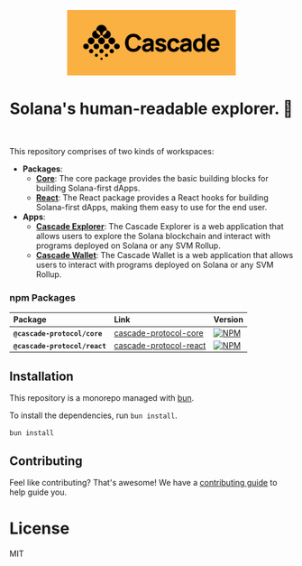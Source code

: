 <p align="center">
  <a href="https://github.com/mirrorworld-universe/cascade-protocol">
    <img src="https://github.com/mirrorworld-universe/cascade/blob/main/media/logos/cascade-logotype.png?raw=true" alt="Cascade logo" width="300" />
  </a>
</p>

<h1 align="center">Solana's human-readable explorer. 🌊</h1>

<br />

This repository comprises of two kinds of workspaces:

- **Packages**:
  - [**Core**](./packages/core): The core package provides the basic building blocks for building Solana-first dApps.
  - [**React**](./packages/react): The React package provides a React hooks for building Solana-first dApps, making them easy to use for the end user.
- **Apps**:
  - [**Cascade Explorer**](./apps/explorer): The Cascade Explorer is a web application that allows users to explore the Solana blockchain and interact with programs deployed on Solana or any SVM Rollup.
  - [**Cascade Wallet**](./apps/wallet): The Cascade Wallet is a web application that allows users to interact with programs deployed on Solana or any SVM Rollup.

### npm Packages

| Package                       | Link                                        | Version                                        |
| :---------------------------- | :------------------------------------------ | :--------------------------------------------- |
| **`@cascade-protocol/core`**  | [cascade-protocol-core][cascade-core-npm]   | [![NPM][cascade-core-img]][cascade-core-npm]   |
| **`@cascade-protocol/react`** | [cascade-protocol-react][cascade-react-npm] | [![NPM][cascade-react-img]][cascade-react-npm] |

## Installation

This repository is a monorepo managed with [bun](https://bun.sh/).

To install the dependencies, run `bun install`.

```
bun install
```

## Contributing

Feel like contributing? That's awesome! We have a
[contributing guide](./CONTRIBUTING.md) to help guide you.

<!-- Links -->

[cascade-core-npm]: https://npmjs.com/package/@cascade-protocol/core
[cascade-react-npm]: https://npmjs.com/package/@cascade-protocol/react
[cascade-vue-npm]: https://npmjs.com/package/@cascade-protocol/vue
[cascade-core-img]: https://img.shields.io/npm/v/@cascade-protocol/core?logo=typescript
[cascade-react-img]: https://img.shields.io/npm/v/@cascade-protocol/react?logo=typescript
[cascade-vue-img]: https://img.shields.io/npm/v/@cascade-protocol/vue?logo=typescript

# License

MIT
